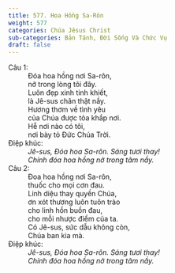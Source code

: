 ```yaml
---
title: 577. Hoa Hồng Sa-Rôn
weight: 577
categories: Chúa Jêsus Christ
sub-categories: Bản Tánh, Đời Sống Và Chức Vụ
draft: false
---
```

<dl><dt>Câu 1:</dt><dd data-verse="1"> Đóa hoa hồng nơi Sa-rôn, <br/>nở trong lòng tôi đây. <br/>Luôn đẹp xinh tinh khiết, <br/>là Jê-sus chân thật nầy. <br/>Hương thơm về tình yêu <br/>của Chúa được tỏa khắp nơi. <br/>Hễ nơi nào có tôi, <br/>nơi bày tỏ Đức Chúa Trời. </dd><dt>Điệp khúc:</dt><dd data-chorus="1"><em>Jê-sus, Đóa hoa Sa-rôn. Sáng tươi thay! <br/>Chính đóa hoa hồng nở trong tâm nầy. </em></dd><dt>Câu 2:</dt><dd data-verse="2">Đoa hoa hồng nơi Sa-rôn, <br/>thuốc cho mọi cơn đau. <br/>Linh diệu thay quyền Chúa, <br/>ơn xót thương luôn tuôn trào <br/>cho linh hồn buồn đau, <br/>cho mỗi nhược điểm của ta. <br/>Có Jê-sus, sức dẫu không còn, <br/>Chúa ban kia mà. </dd><dt>Điệp khúc:</dt><dd data-chorus="1"><em>Jê-sus, Đóa hoa Sa-rôn. Sáng tươi thay! <br/>Chính đóa hoa hồng nở trong tâm nầy. </em></dd></dl>